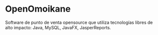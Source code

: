 OpenOmoikane
============

Software de punto de venta opensource que utiliza tecnologías libres de alto impacto: Java, MySQL, JavaFX, JasperReports.
